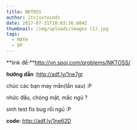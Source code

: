```yaml
---
title: NKTOSS
author: itsjustwinds
date: 2017-07-31T10:03:36.604Z
thumbnail: /img/uploads/images (1).jpg
tags:
  - MATH
  - DP
---
```

**link đề:**http://vn.spoj.com/problems/NKTOSS/

**hướng dẫn** :http://adf.ly/1ne7gr

chúc các bạn may mắn(lần sau) :P

nhức đầu, chóng mặt, mắc ngủ ?

sinh test fix bug rồi ngủ :P

**code:** http://adf.ly/1ne62D
